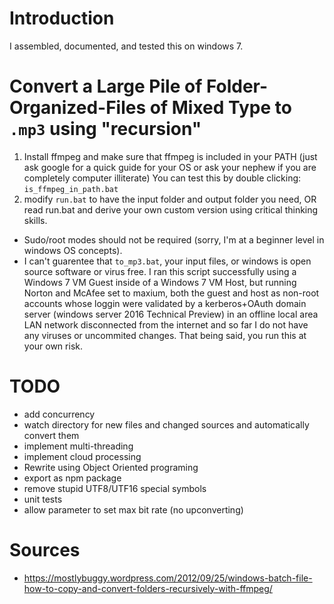 # Introduction
 
I assembled, documented, and tested this on windows 7.
 
# Convert a Large Pile of Folder-Organized-Files of Mixed Type to ``.mp3`` using "recursion"
 
 1. Install ffmpeg and make sure that ffmpeg is included in your PATH (just ask google for a quick guide for your OS or ask your nephew if you are completely computer illiterate)
     You can test this by double clicking: ``is_ffmpeg_in_path.bat``
 2. modify ``run.bat`` to have the input folder and output folder you need, OR read run.bat and derive your own custom version using critical thinking skills.
 
 - Sudo/root modes should not be required (sorry, I'm at a beginner level in windows OS concepts).
 - I can't guarentee that ``to_mp3.bat``, your input files, or windows is open source software or virus free. I ran this script successfully using a Windows 7 VM Guest inside of a Windows 7 VM Host, but running Norton and McAfee set to maxium, both the guest and host as non-root accounts whose loggin were validated by a kerberos+OAuth domain server (windows server 2016 Technical Preview) in an offline local area LAN network disconnected from the internet and so far I do not have any viruses or uncommited changes. That being said, you run this at your own risk.
  
# TODO
 - add concurrency
 - watch directory for new files and changed sources and automatically convert them
 - implement multi-threading
 - implement cloud processing
 - Rewrite using Object Oriented programing
 - export as npm package
 - remove stupid UTF8/UTF16 special symbols
 - unit tests
 - allow parameter to set max bit rate (no upconverting)
   
# Sources

 - https://mostlybuggy.wordpress.com/2012/09/25/windows-batch-file-how-to-copy-and-convert-folders-recursively-with-ffmpeg/
